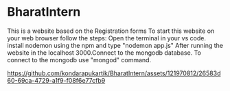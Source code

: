 # BharatIntern
This is a website based on the Registration forms
To start this website on your web browser follow the steps:
Open the terminal in your vs code.
install nodemon using the npm and type "nodemon app.js"
After running the website in the localhost 3000.Connect to the mongodb database.
To connect to the mongodb use "mongod" command.


https://github.com/kondarapukartik/BharatIntern/assets/121970812/26583d60-69ca-4729-a1f9-f08f6e77cfb9



